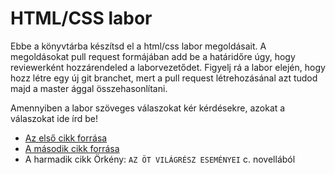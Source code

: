 # HTML/CSS labor
Ebbe a könyvtárba készítsd el a html/css labor megoldásait. A megoldásokat pull request formájában add be a határidőre úgy, hogy reviewerként hozzárendeled a laborvezetődet.
Figyelj rá a labor elején, hogy hozz létre egy új git branchet, mert a pull request létrehozásánal azt tudod majd a master ággal összehasonlítani.

Amennyiben a labor szöveges válaszokat kér kérdésekre, azokat a válaszokat ide írd be!

- [Az első cikk forrása](https://hackaday.com/2022/03/07/a-chip-to-address-the-fundamental-usb-3-0-deficiency/)
- [A második cikk forrása](https://ha5kfu.hu/2022/02/09/ha-dx-radioamator-verseny-2022/)
- A harmadik cikk Örkény: `AZ ÖT VILÁGRÉSZ ESEMÉNYEI` c. novellából
